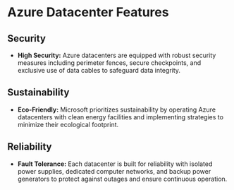 # Azure Datacenter Features

## Security

- **High Security:** Azure datacenters are equipped with robust security measures including perimeter fences, secure checkpoints, and exclusive use of data cables to safeguard data integrity.

## Sustainability

- **Eco-Friendly:** Microsoft prioritizes sustainability by operating Azure datacenters with clean energy facilities and implementing strategies to minimize their ecological footprint.

## Reliability

- **Fault Tolerance:** Each datacenter is built for reliability with isolated power supplies, dedicated computer networks, and backup power generators to protect against outages and ensure continuous operation.
